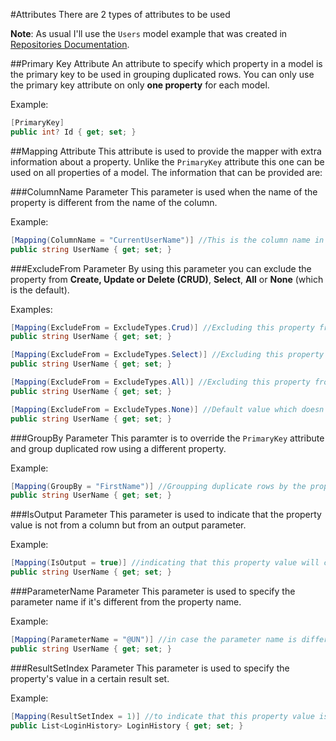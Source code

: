 #Attributes
There are 2 types of attributes to be used

**Note**: As usual I'll use the `Users` model example that was created in [Repositories Documentation](https://github.com/AndrewFahmy/SqlMapper/blob/master/docs/creating_repositories.md).

##Primary Key Attribute
An attribute to specify which property in a model is the primary key to be used in grouping duplicated rows. You can only use the primary key attribute on only **one property** for each model.

Example:
```csharp
[PrimaryKey]
public int? Id { get; set; }
```

##Mapping Attribute
This attribute is used to provide the mapper with extra information about a property. Unlike the `PrimaryKey` attribute this one can be used on all properties of a model. The information that can be provided are:

###ColumnName Parameter
This parameter is used when the name of the property is different from the name of the column.

Example:
```csharp
[Mapping(ColumnName = "CurrentUserName")] //This is the column name in the database
public string UserName { get; set; }
```

###ExcludeFrom Parameter
By using this parameter you can exclude the property from **Create, Update or Delete (CRUD)**, **Select**, **All** or **None** (which is the default).

Examples:
```csharp
[Mapping(ExcludeFrom = ExcludeTypes.Crud)] //Excluding this property from Create, Update or Delete mapping operations
public string UserName { get; set; }
```

```csharp
[Mapping(ExcludeFrom = ExcludeTypes.Select)] //Excluding this property from Select mapping operations
public string UserName { get; set; }
```

```csharp
[Mapping(ExcludeFrom = ExcludeTypes.All)] //Excluding this property from All mapping operations
public string UserName { get; set; }
```

```csharp
[Mapping(ExcludeFrom = ExcludeTypes.None)] //Default value which doesn't exclude the property from any operation
public string UserName { get; set; }
```

###GroupBy Parameter
This paramter is to override the `PrimaryKey` attribute and group duplicated row using a different property.

Example:
```csharp
[Mapping(GroupBy = "FirstName")] //Groupping duplicate rows by the property you specify instead on primary key property
public string UserName { get; set; }
```

###IsOutput Parameter
This parameter is used to indicate that the property value is not from a column but from an output parameter.

Example:
```csharp
[Mapping(IsOutput = true)] //indicating that this property value will come from an output parameter
public string UserName { get; set; }
```

###ParameterName Parameter
This parameter is used to specify the parameter name if it's different from the property name.

Example:
```csharp
[Mapping(ParameterName = "@UN")] //in case the parameter name is different from the property name
public string UserName { get; set; }
```

###ResultSetIndex Parameter
This parameter is used to specify the property's value in a certain result set.

Example:
```csharp
[Mapping(ResultSetIndex = 1)] //to indicate that this property value is in a specific result set
public List<LoginHistory> LoginHistory { get; set; }
```
